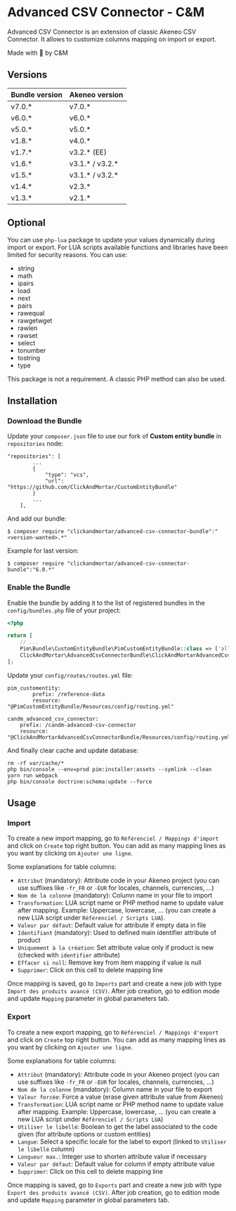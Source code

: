 # Advanced CSV Connector - C&M

Advanced CSV Connector is an extension of classic Akeneo CSV Connector. It allows to customize columns mapping on import or export.

Made with :blue_heart: by C&M

## Versions

| **Bundle version** | **Akeneo version** |
|--------------------|-------------------|
| v7.0.*             | v7.0.*            |
| v6.0.*             | v6.0.*            |
| v5.0.*             | v5.0.*            |
| v1.8.*             | v4.0.*            |
| v1.7.*             | v3.2.* (EE)       |
| v1.6.*             | v3.1.* / v3.2.*   |
| v1.5.*             | v3.1.* / v3.2.*   |
| v1.4.*             | v2.3.*            |
| v1.3.*             | v2.1.*            |

## Optional

You can use `php-lua` package to update your values dynamically during import or export.
For LUA scripts available functions and libraries have been limited for security reasons. You can use:

* string
* math
* ipairs
* load
* next
* pairs
* rawequal
* rawgetwget
* rawlen
* rawset
* select
* tonumber
* tostring
* type

This package is not a requirement. A classic PHP method can also be used.

## Installation

### Download the Bundle

Update your `composer.json` file to use our fork of **Custom entity bundle** in `repositories` node:

```console
"repositories": [
        ...
        {
            "type": "vcs",
            "url": "https://github.com/ClickAndMortar/CustomEntityBundle"
        }
        ...
    ],
```

And add our bundle:

```console
$ composer require "clickandmortar/advanced-csv-connector-bundle":"<version-wanted>.*"
```

Example for last version:

```console
$ composer require "clickandmortar/advanced-csv-connector-bundle":"6.0.*"
```


### Enable the Bundle

Enable the bundle by adding it to the list of registered bundles
in the `config/bundles.php` file of your project:

```php
<?php

return [
    // ...
    Pim\Bundle\CustomEntityBundle\PimCustomEntityBundle::class => ['all' => true],
    ClickAndMortar\AdvancedCsvConnectorBundle\ClickAndMortarAdvancedCsvConnectorBundle::class => ['all' => true]
];
```

Update your `config/routes/routes.yml` file:

```
pim_customentity:
        prefix: /reference-data
        resource: "@PimCustomEntityBundle/Resources/config/routing.yml"
        
candm_advanced_csv_connector:
    prefix: /candm-advanced-csv-connector
    resource: "@ClickAndMortarAdvancedCsvConnectorBundle/Resources/config/routing.yml"
```

And finally clear cache and update database:

```
rm -rf var/cache/*
php bin/console --env=prod pim:installer:assets --symlink --clean
yarn run webpack
php bin/console doctrine:schema:update --force
```

## Usage

### Import

To create a new import mapping, go to `Référenciel / Mappings d'import` and click on `Create` top right button.
You can add as many mapping lines as you want by clicking on `Ajouter une ligne`.

Some explanations for table columns:

* `Attribut` (mandatory): Attribute code in your Akeneo project (you can use suffixes like `-fr_FR` or `-EUR` for locales, channels, currencies, ...)
* `Nom de la colonne` (mandatory): Column name in your file to import
* `Transformation`: LUA script name or PHP method name to update value after mapping. Example: Uppercase, lowercase, ... (you can create a new LUA script under `Référenciel / Scripts LUA`).
* `Valeur par défaut`: Default value for attribute if empty data in file
* `Identifiant` (mandatory):  Used to defined main identifier attribute of product
* `Uniquement à la création`: Set attribute value only if product is new (checked with `identifier` attribute)
* `Effacer si null`: Remove key from item mapping if value is null
* `Supprimer`: Click on this cell to delete mapping line

Once mapping is saved, go to `Imports` part and create a new job with type `Import des produits avancé (CSV)`.
After job creation, go to edition mode and update `Mapping` parameter in global parameters tab.

### Export

To create a new export mapping, go to `Référenciel / Mappings d'export` and click on `Create` top right button.
You can add as many mapping lines as you want by clicking on `Ajouter une ligne`.

Some explanations for table columns:

* `Attribut` (mandatory): Attribute code in your Akeneo project (you can use suffixes like `-fr_FR` or `-EUR` for locales, channels, currencies, ...)
* `Nom de la colonne` (mandatory): Column name in your file to export
* `Valeur forcée`: Force a value (erase given attribute value from Akeneo)
* `Transformation`: LUA script name or PHP method name to update value after mapping. Example: Uppercase, lowercase, ... (you can create a new LUA script under `Référenciel / Scripts LUA`)
* `Utiliser le libellé`: Boolean to get the label associated to the code given (for attribute options or custom entities)
* `Langue`: Select a specific locale for the label to export (linked to `Utiliser le libellé` column)
* `Longueur max.`: Integer use to shorten attribute value if necessary
* `Valeur par défaut`: Default value for column if empty attribute value
* `Supprimer`: Click on this cell to delete mapping line

Once mapping is saved, go to `Exports` part and create a new job with type `Export des produits avancé (CSV)`.
After job creation, go to edition mode and update `Mapping` parameter in global parameters tab.
